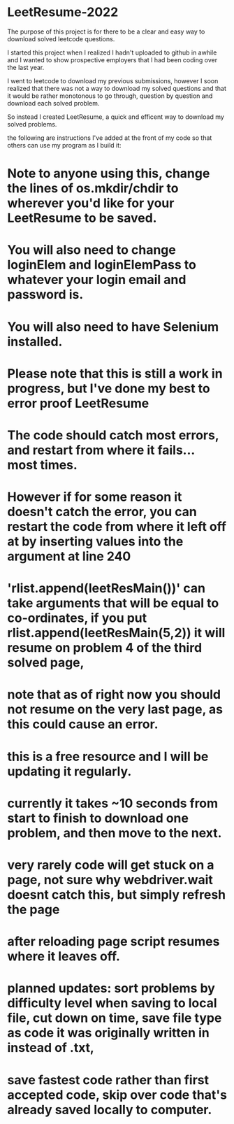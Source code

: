 # LeetResume-2022
The purpose of this project is for there to be a clear and easy way to download solved leetcode questions. 

I started this project when I realized I hadn't uploaded to github in awhile and I wanted to show prospective employers that I had been coding over the last year.

I went to leetcode to download my previous submissions, 
however I soon realized that there was not a way to download my solved questions and that it would be rather monotonous to go through, 
question by question and download each solved problem.

So instead I created LeetResume, a quick and efficent way to download my solved problems. 

the following are instructions I've added at the front of my code so that others can use my program as I build it:


# Note to anyone using this, change the lines of os.mkdir/chdir to wherever you'd like for your LeetResume to be saved.
# You will also need to change loginElem and loginElemPass to whatever your login email and password is. 
# You will also need to have Selenium installed. 
# Please note that this is still a work in progress, but I've done my best to error proof LeetResume
# The code should catch most errors, and restart from where it fails... most times. 
# However if for some reason it doesn't catch the error, you can restart the code from where it left off at by inserting values into the argument at line 240
# 'rlist.append(leetResMain())' can take arguments that will be equal to co-ordinates, if you put rlist.append(leetResMain(5,2)) it will resume on problem 4 of the third solved page,
# note that as of right now you should not resume on the very last page, as this could cause an error.  
# this is a free resource and I will be updating it regularly.
# currently it takes ~10 seconds from start to finish to download one problem, and then move to the next.
# very rarely code will get stuck on a page, not sure why webdriver.wait doesnt catch this, but simply refresh the page
# after reloading page script resumes where it leaves off.

# planned updates: sort problems by difficulty level when saving to local file, cut down on time, save file type as code it was originally written in instead of .txt,
# save fastest code rather than first accepted code, skip over code that's already saved locally to computer.
